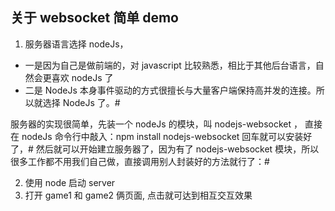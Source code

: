 ## 关于 websocket 简单 demo

1. 服务器语言选择 nodeJs，

- 一是因为自己是做前端的，对 javascript 比较熟悉，相比于其他后台语言，自然会更喜欢 nodeJs 了
- 二是 NodeJs 本身事件驱动的方式很擅长与大量客户端保持高并发的连接。所以就选择 NodeJs 了。#

服务器的实现很简单，先装一个 nodeJs 的模块，叫 nodejs-websocket ， 直接在 nodeJs 命令行中敲入：npm install nodejs-websocket 回车就可以安装好了，#
然后就可以开始建立服务器了，因为有了 nodejs-websocket 模块，所以很多工作都不用我们自己做，直接调用别人封装好的方法就行了：#

2. 使用 node 启动 server
3. 打开 game1 和 game2 俩页面, 点击就可达到相互交互效果
